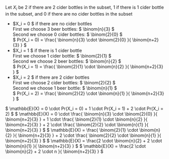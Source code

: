 Let $X_i$ be 2 if there are 2 cider bottles in the subset, 1 if there is 1 cider bottle in the subset, and 0 if there are no cider bottles in the subset

<ul>
    <li> $X_i = 0 $ if there are no cider bottles <br/> 
    First we choose 3 beer bottles: $ \binom{n}{3} $ <br/> 
    Second we choose 0 cider bottles: $ \binom{2}{0} $ <br/> 
    $ Pr(X_i = 0) = \frac{ \binom{n}{3} \cdot \binom{2}{0} }{ \binom{n+2}{3} } $
    <li> $X_i = 1 $ if there is 1 cider bottle <br/> 
    First we choose 1 cider bottle: $ \binom{2}{1} $ <br/> 
    Second we choose 2 beer bottles: $ \binom{n}{2} $ <br/> 
    $ Pr(X_i = 1) = \frac{ \binom{2}{1} \cdot \binom{n}{2} }{ \binom{n+2}{3} } $
    <li> $X_i = 2 $ if there are 2 cider bottles <br/> 
    First we choose 2 cider bottles: $ \binom{2}{2} $ <br/> 
    Second we choose 1 beer bottle: $ \binom{n}{1} $ <br/> 
    $ Pr(X_i = 2) = \frac{ \binom{2}{2} \cdot \binom{n}{1} }{ \binom{n+2}{3} } $
</ul>
$ \mathbb{E}(X) = 0 \cdot Pr(X_i = 0) + 1 \cdot Pr(X_i = 1) + 2 \cdot Pr(X_i = 2) $ 
$ \mathbb{E}(X) = 0 \cdot \frac{ \binom{n}{3} \cdot \binom{2}{0} }{ \binom{n+2}{3} } + 1 \cdot \frac{ \binom{2}{1} \cdot \binom{n}{2} }{ \binom{n+2}{3} } + 2 \cdot \frac{ \binom{2}{2} \cdot \binom{n}{1} }{ \binom{n+2}{3} } $ 
$ \mathbb{E}(X) = \frac{ \binom{2}{1} \cdot \binom{n}{2} }{ \binom{n+2}{3} } + 2 \cdot \frac{ \binom{2}{2} \cdot \binom{n}{1} }{ \binom{n+2}{3} } $ 
$ \mathbb{E}(X) = \frac{2 \cdot \binom{n}{2} + 2 \cdot \binom{n}{1} }{ \binom{n+2}{3} } $ 
$ \mathbb{E}(X) = \frac{2 \cdot \binom{n}{2} + 2 \cdot n }{ \binom{n+2}{3} } $
